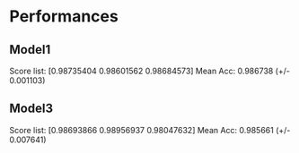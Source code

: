 # Performances

## Model1

Score list: [0.98735404 0.98601562 0.98684573]
Mean Acc: 0.986738 (+/- 0.001103)

## Model3

Score list: [0.98693866 0.98956937 0.98047632]
Mean Acc: 0.985661 (+/- 0.007641)
